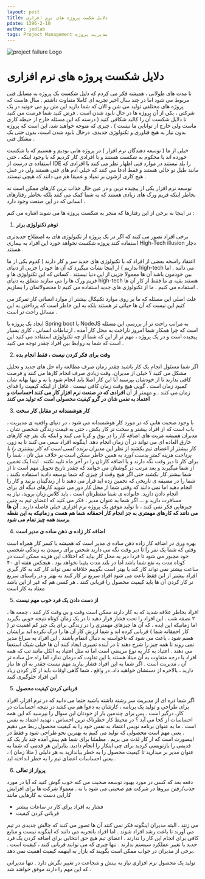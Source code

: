 ```yaml
---
layout: post
title: دلایل شکست پروژه های نرم افزاری
pdate: 1396-2-10
author: jedlab
tags: Project Management مدیریت پروژه
---
```


![project failure Logo](http://cdn.persiangig.com/preview/FpXejahIdp/large/proj_fail.jpg)

# دلایل شکست پروژه های نرم افزاری

تا مدت های طولانی ،‌ همیشه فکر می کردم که دلیل شکست یک پروژه به مسایل فنی مربوط می شود اما در چند سال اخیر تجربه ای کاملا متفاوت داشتم . 
سال هاست که پروژه های مختلفی تولید می شن و الان که شما دارید این متن رو می خونید در یک شرکتی ، یکی از آن پروژه ها در حال نابود شدن است . 
فرض کنید شما فرصت می کنید تا دلایل شکست آن را  کالبد شکافی کنید ( درسته که این مسئله خارج از حیطه کاری ماست ولی خارج از توانایی ما نیست ) . چیزی که متوجه خواهید شد، این است که پروژه بدون نیاز به هیچ فناوری و تکنولوژی جدیدی، درحال نابود شدن است، بدون حتی یک مشکل فنی  . 

خیلی از ما ( توسعه دهندگان نرم افزار ) در پروژه هایی بودیم و هستیم که یا شکست خورده اند یا محکوم به شکست هستند و با افرادی کار کردیم که با وجود اینکه ، حتی استفاده ی درست از IDE را بلد نیستند در موارد فنی اظهار نظر می کنند یا افرادی که مانند طبل تو خالی هستند و فقط ادعا می کنند که خیلی آدم های فنی هستند ولی در عمل هیچ کاری ازشون بر نمیاد و عمیقا هم می دانند که هیچی نیستند . 

توسعه نرم افزار یکی از پیچیده ترین و در عین حال جذاب ترین کارهای ممکن است نه بخاطر اینکه فریم ورک های زیادی هستند که به شما کمک می کنند بلکه بخاطر رفتارهای انسانی که در این صنعت وجود دارد . 

در اینجا به برخی از این رفتارها که منجر به شکست پروژه ها می شوند اشاره می کنم : 

1. **توهم تکنولوژی برتر**

برخی افراد تصور می کنند که اگر در یک پروژه از تکنولوژی های به اصطلاح جدیدتری استفاده کنند پروژه شکست نخواهد خورد این افراد به بیماری High-Tech illusion دچار هستند . 

اعتقاد راسخه بعضی از افراد که با تکنولوژی های جدید سر و کار دارند ( کدوم یکی از ما نداریم ) از اینجا نشآت میگیرد که آن ها خود را جزیی از دنیای high-tech می دانند . اما بین خودمون باشد آن ها معمولا جزیی از این دنیا نیستند . کسانی که این تکنولوژی ها و فریم ورک ها را می سازند متعلق به دنیای high-tech هستند بقیه ی ما فقط از کار آن ها استفاده می کنیم . ما از تکنولوژی های جدید استفاده می کنیم تا محصولاتمان را بسازیم . 

علت اصلی این مسئله که ما بر روی موارد تکنیکال بیشتر از موارد انسانی کار تمرکز می کنیم این نیست که آن ها حیاتی تر هستند بلکه به این خاطر است که پرداختن به این مسائل  راحت تر است . 

ایجاد یک پروژه با Spring boot یا NodeJS به مراتب راحت تر از بررسی این مسئله است که چرا همکار شما امروز ناراحت به محل کار آمده . ارتباطات انسانی ، کاری بسیار پیچیده است و در یک پروژه ، مهم تر از این  که شما از چه تکنولوژی استفاده می کنید این است که شما به روابط بین افراد چقدر توجه می کنید . 

2. **وقت برای فکر کردن نیست ، فقط انجام بده**

اگر شما مسئول انجام یک کار باشید چقدر زمان صرف مطالعه راه حل های جدید و تحلیل مشکل می کنید ؟ 
خیلی از مدیران، وقت زیادی صرف انجام کارها می کنند و فرصت کافی ندارند تا از خودشان بپرسند آیا این کار اصلا باید انجام شود یا نه و تنها بهانه شان کمبود زمان است . گویی هیچ وقت زمان کافی نیست . غافل از اینکه کیفیت را فدای زمان می کنند . و مهمتر از آن **افرادی که در صنعت نرم افزار کار می کنند احساسات و اعتماد به نفس شان در گرو کیفیت محصولی است که تولید می کنند**

3. **کار هوشمندانه در مقابل کار سخت** 

با وجود صحبت هایی که در مورد کار هوشمندانه می شود ، در دنیای واقعیه ی مدیریت ، باب است که از افراد بیشتر و سخت تر کار بکش ، حتی به قیمت زندگی شخصی شان . 
مدیران همیشه مزیت های اضافه کار  را در بوق و کرنا می کنند و اینکه یک نفر چه کارهای خارق العاده ای می تواند در آن زمان انجام دهد. اینگونه افراد سعی می کنند تا به زور، کار بیشتر از اعضای تیم بکشند از نظر این مدیران _برنده کسی است که کار بیشتری را با پرداخت هزینه کمتر بدست آورد_ به همین خاطر ممکن است بر خلاف میل تان ، شما را برای کار تا دیر وقت نگه دارند و یا اضافه کارتان را در آخر ماه تایید نکنند . ابتدا یک تخمین از شما میگیرند و بعد مرتب در گوشتان می خوانند که چقدر تاریخ تحویل مهم است تا از شما بیشتر کار بکشند حتی اگر هیچ وقت از چیزی که شما توسعه دادید استفاده نکنند . شما را در مضیقه ی تاریخی که تخمین زده اید قرار می دهند تا از زندگیتان بزنید و کار را انجام دهید اما نمی دانند که وقتی شما از محل کار دور می شوید کارهای دیگه ای برای انجام دادن دارید. خانواده ی شما منتظرتان است ، باید کلاس زبان بروید، نیاز به مسافرت دارید و ... اگر شما به عنوان مدیر ، فکر می کنید که اعضای تیم به چنین چیزهایی فکر نمی کنند ، تا تولید موفق یک پروژه نرم افزاری خیلی فاصله دارید .
**آن ها می دانند که کارهای مهمتری به جز انجام کار احمقانه شما هم هست  و زمانیکه  به این نقطه برسند همه چیز تمام می شود**

4. **اضافه کار زاده ی ذهن ساده ی مدیر است**

بهره وری در اضافه کار زاده ذهن ساده ی مدیر است که همیشه با کسر کار همراه است وقتی که شما یک نفر را تا دیر وقت نگه می دارید شخص برای رسیدن به زندگی شخصی خود مجبور می شود تا فردا دیر به محل کار بیاید که اختلاف این هزینه ممکن است در کوتاه مدت به نفع شما باشد اما در بلند مدت  یقینا نخواهد بود . هیچکس هفته ای ۴۰ ساعت بیشتر نمی تواند کار کند یا بهتر است بگوییم خلاقانه نمی تواند کار کند به کار گیری افراد بیشتر از این فقط باعث می شود افراد سریع تر کار کنند نه بهتر و در راستای سریع تر کار کردن آن ها باید کیفیت محصول را قربانی کنند . هر کسی هم که غیر از این باشد معتاد به کار است 

5. **از دست دادن یک فرد خوب مهم نیست**

افراد بخاطر علاقه شدید که به کار دارند ممکن است وقت و بی وقت کار کنند ، جمعه ها ، ۲ نصفه شب . این افراد را تحت فشار قرار دهید تا در یک زمان کوتاه نتیجه خوبی بگیرید اما زمانیکه این ایده ، که آن ها چیزهای مهمتری را در زندگی برای یک چیز کم اهمیت تر ( کار احمقانه شما ‌) قربانی کرده اند و شما ارزش کار آن ها را درک نکرده اید برایشان هضم شود ، باعث می شود که ناخواسته به دنبال انتقام باشند . این افراد به سراغ مدیر نمی روند تا همه چیز را  شرح دهند تا در آینده تغییری ایجاد کنند  آن ها خیلی شیک استعفا می دهند . 
اعتیاد به کار یه نوع مریضی است اما نه مثل اعتیاد به الکل مانند تب که همه افراد با درجه متفاوت به آن مبتلا هستند با این تفاوت که درمان ندارد اما راه حل ساده تر آن ، مدیریت است . اگر شما به این افراد فشار بیارید مهم نیست چقدر به آن ها نیاز دارید ، بالاخره از دستشان خواهید داد. در واقع ، شما گاهی اوقات باید از کار کردن زیاد این افراد جلوگیری کنید

5. **قربانی کردن کیفیت محصول** 

اگر شما ذره ای از مدیریت سر رشته داشته باشید حتما می دانید که در نرم افزار، افراد برای طراحی و تولید یک برنامه ، کارشان به دعوا هم می کشد در نتیجه احساسات در کار، درگیر است . پس برای چندمین بار از خودتان این سوال را بپرسید  که این همه احساسات از کجا می آید ؟ در محیط کار خطرناک ترین احساس ، تهدید اعتماد به نفس است . ما به عنوان برنامه نویس اعتماد به نفس خود را به کیفیت محصول ربط می دهیم . یعنی  مهم است محصولی که تولید می کنیم به بهترین نحو طراحی شود و فقط در اینصورت است که از کار لذت می بریم . مطمئنا برای شما هم پیش آمده چند بار یک کد قدیمی را بازنویسی کردید برای چی اینکار را انجام دادید. بنابراین هر قدمی که شما به عنوان مدیر بر میدارید تا کیفیت محصول را به خطر بیاندازید به هر دلیلی ( مثلا زمان ) ، یعنی احساسات اعضای تیم را به خطر انداخته اید . 

6. **پرواز از تعالی**

دفعه بعد که کسی در مورد بهبود توسعه  صحبت می کنه خوب گوش کنید که آیا در مورد جذب/رفتن نیروها در شرکت هم صحبتی می شود یا نه . 
معمولا شرکت ها برای افزایش کارایی دست به کارهایی مانند 

* فشار به افراد برای کار در ساعات بیشتر 
* قربانی کردن کیفیت 

می زنند . البته مدیران اینگونه فکر نمی کنند آن ها تصور می کنند که چالش جدیدی در تیم می آورند تا باعث رشد افراد شوند . اما افراد باتجربه می دانند که اینگونه نیست و  منابع کافی برای انجام این کار را ندارند . اعضای تیم هیچ حق انتخابی برای اضافه کردن یک فرد جدید یا تغییر عملکرد سیستم ندارند . تنها چیزی که می توانند قربانی کنند ، کیفیت است . برخی از مدیران در جواب ممکن است بگویند که بازار به اینهمه کیفیت اهمیت نمی دهد.


تولید یک محصول نرم افزاری نیاز به بینش و شجاعت در تغییر نگرش دارد . تنها مدیرانی که این مهم را دارند موفق خواهند شد . 

